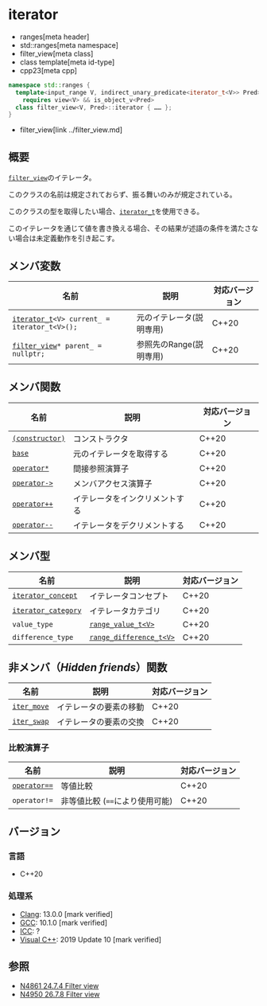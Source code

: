 # iterator
* ranges[meta header]
* std::ranges[meta namespace]
* filter_view[meta class]
* class template[meta id-type]
* cpp23[meta cpp]

```cpp
namespace std::ranges {
  template<input_range V, indirect_unary_predicate<iterator_t<V>> Pred>
    requires view<V> && is_object_v<Pred>
  class filter_view<V, Pred>::iterator { …… };
}
```
* filter_view[link ../filter_view.md]

## 概要

[`filter_view`](../filter_view.md)のイテレータ。

このクラスの名前は規定されておらず、振る舞いのみが規定されている。

このクラスの型を取得したい場合、[`iterator_t`](../iterator_t.md)を使用できる。

このイテレータを通じて値を書き換える場合、その結果が述語の条件を満たさない場合は未定義動作を引き起こす。

## メンバ変数

| 名前                                                               | 説明                       | 対応バージョン |
|--------------------------------------------------------------------|----------------------------|----------------|
| [`iterator_t`](../iterator_t.md)`<V> current_ = iterator_t<V>();`  | 元のイテレータ(説明専用)   | C++20          |
| [`filter_view`](../filter_view.md)`* parent_ = nullptr;`           | 参照先のRange(説明専用)    | C++20          |

## メンバ関数

| 名前                                           | 説明                           | 対応バージョン |
|------------------------------------------------|--------------------------------|----------------|
| [`(constructor)`](iterator/op_constructor.md)  | コンストラクタ                 | C++20          |
| [`base`](iterator/base.md)                     | 元のイテレータを取得する       | C++20          |
| [`operator*`](iterator/op_deref.md)            | 間接参照演算子                 | C++20          |
| [`operator->`](iterator/op_arrow.md)           | メンバアクセス演算子           | C++20          |
| [`operator++`](iterator/op_increment.md)       | イテレータをインクリメントする | C++20          |
| [`operator--`](iterator/op_decrement.md)       | イテレータをデクリメントする   | C++20          |

## メンバ型

| 名前                                                      | 説明                                                | 対応バージョン |
|-----------------------------------------------------------|-----------------------------------------------------|----------------|
| [`iterator_concept`](iterator/type-iterator_concept.md)   | イテレータコンセプト                                | C++20          |
| [`iterator_category`](iterator/type-iterator_category.md) | イテレータカテゴリ                                  | C++20          |
| `value_type`                                              | [`range_value_t<V>`](../range_value_t.md)           | C++20          |
| `difference_type`                                         | [`range_difference_t<V>`](../range_difference_t.md) | C++20          |

## 非メンバ（*Hidden friends*）関数

| 名前                                     | 説明                   | 対応バージョン |
|------------------------------------------|------------------------|----------------|
| [`iter_move`](iterator/iter_move.md.nolink)     | イテレータの要素の移動 | C++20          |
| [`iter_swap`](iterator/iter_swap.md.nolink)     | イテレータの要素の交換 | C++20          |

### 比較演算子

| 名前                                 | 説明                            | 対応バージョン |
|--------------------------------------|---------------------------------|----------------|
| [`operator==`](iterator/op_equal.md) | 等値比較                        | C++20          |
| `operator!=`                         | 非等値比較 (`==`により使用可能) | C++20          |

## バージョン
### 言語
- C++20

### 処理系
- [Clang](/implementation.md#clang): 13.0.0 [mark verified]
- [GCC](/implementation.md#gcc): 10.1.0 [mark verified]
- [ICC](/implementation.md#icc): ?
- [Visual C++](/implementation.md#visual_cpp): 2019 Update 10 [mark verified]

## 参照
- [N4861 24.7.4 Filter view](https://timsong-cpp.github.io/cppwp/n4861/range.filter)
- [N4950 26.7.8 Filter view](https://timsong-cpp.github.io/cppwp/n4950/range.filter)
